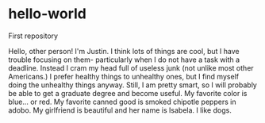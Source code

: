 # hello-world
First repository

Hello, other person!
I'm Justin.
I think lots of things are cool, but I have trouble focusing on them- particularly when I do not have a task with a deadline.
Instead I cram my head full of useless junk (not unlike most other Americans.)
I prefer healthy things to unhealthy ones, but I find myself doing the unhealthy things anyway.
Still, I am pretty smart, so I will probably be able to get a graduate degree and become useful.
My favorite color is blue... or red.
My favorite canned good is smoked chipotle peppers in adobo.
My girlfriend is beautiful and her name is Isabela.
I like dogs.
